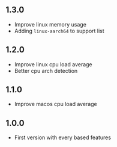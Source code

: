 ## 1.3.0

- Improve linux memory usage
- Adding `linux-aarch64` to support list

## 1.2.0

- Improve linux cpu load average
- Better cpu arch detection

## 1.1.0

- Improve macos cpu load average

## 1.0.0

- First version with every based features
